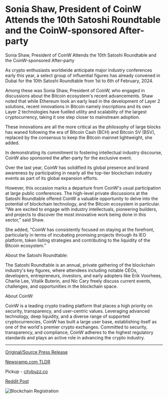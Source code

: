 # Sonia Shaw, President of CoinW Attends the 10th Satoshi Roundtable and the CoinW-sponsored After-party

Sonia Shaw, President of CoinW Attends the 10th Satoshi Roundtable and the CoinW-sponsored After-party

As crypto enthusiasts worldwide anticipate major industry conferences early this year, a select group of influential figures has already convened in Dubai for the 10th Satoshi Roundtable from 1st to 6th of February, 2024.

Among these was Sonia Shaw, President of CoinW, who engaged in discussions about the Bitcoin ecosystem's recent advancements. Shaw noted that while Ethereum took an early lead in the development of Layer 2 solutions, recent innovations in Bitcoin namely inscriptions and its own Layer 2 technologies have fuelled utility and scalability of the largest cryptocurrency, taking it one step closer to mainstream adoption.

These innovations are all the more critical as the philosophy of large blocks has waned following the era of Bitcoin Cash (BCH) and Bitcoin SV (BSV), replaced by the consensus to keep the Bitcoin mainnet lightweight, she added.

In demonstrating its commitment to fostering intellectual industry discourse, CoinW also sponsored the after-party for the exclusive event.

Over the last year, CoinW has solidified its global presence and brand awareness by participating in nearly all the top-tier blockchain industry events as part of its global expansion efforts.

However, this occasion marks a departure from CoinW's usual participation at large public conferences. The high-level private discussions at the Satoshi Roundtable offered CoinW a valuable opportunity to delve into the potential of blockchain technology, and the Bitcoin ecosystem in particular. “We are excited to engage with industry intellectuals, pioneering builders, and projects to discover the most innovative work being done in this sector,” said Shaw.

She added, "CoinW has consistently focused on staying at the forefront, particularly in terms of incubating promising projects through its IEO platform, token listing strategies and contributing to the liquidity of the Bitcoin ecosystem.”

About the Satoshi Roundtable:

The Satoshi Roundtable is an annual, private gathering of the blockchain industry's key figures, where attendees including notable CEOs, developers, entrepreneurs, investors, and early adopters like Erik Voorhees, Charlie Lee, Vitalik Buterin, and Nic Cary freely discuss current events, challenges, and opportunities in the blockchain space.

About CoinW:

CoinW is a leading crypto trading platform that places a high priority on security, transparency, and user-centric values. Leveraging advanced technology, deep liquidity, and a diverse range of supported cryptocurrencies, CoinW has built a large user base, establishing itself as one of the world's premier crypto exchanges. Committed to security, transparency, and compliance, CoinW adheres to the highest regulatory standards and plays an active role in advancing the crypto industry. 

---

[Original/Source Press Release](https://blockchainwire.io/press-release/sonia-shaw-president-of-coinw-attends-the-10th-satoshi-roundtable-and-the-coinw-sponsored-after-party)
                    

[Newsramp.com TLDR](https://newsramp.com/curated-news/coinw-president-sonia-shaw-attends-10th-satoshi-roundtable-and-after-party-in-dubai/14f174cb50db4d657b87d7871f9e4f2c) 


Pickup - [citybuzz.co](https://citybuzz.co/2024/02/15/coinw-president-attends-exclusive-satoshi-roundtable-fostering-bitcoin-ecosystem-growth)
 



[Reddit Post](https://www.reddit.com/r/CryptoNewsInfo/comments/1avcah8/coinw_president_sonia_shaw_attends_10th_satoshi/) 



![Blockchain Registration](https://cdn.newsramp.app/blockchainwire/qrcode/242/16/mintyurs.webp)